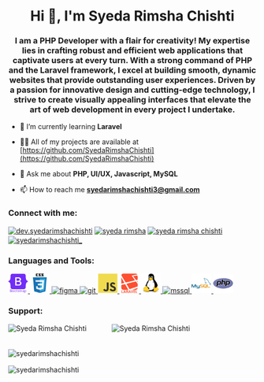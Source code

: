  <h1 align="center">Hi 👋, I'm Syeda Rimsha Chishti</h1>
<h3 align="center">I am a PHP Developer with a flair for creativity! My expertise lies in crafting robust and efficient web applications that captivate users at every turn. With a strong command of PHP and the Laravel framework, I excel at building smooth, dynamic websites that provide outstanding user experiences. Driven by a passion for innovative design and cutting-edge technology, I strive to create visually appealing interfaces that elevate the art of web development in every project I undertake.</h3>

- 🌱 I’m currently learning **Laravel**

- 👨‍💻 All of my projects are available at [https://github.com/SyedaRimshaChishti](https://github.com/SyedaRimshaChishti)

- 💬 Ask me about **PHP, UI/UX, Javascript, MySQL**

- 📫 How to reach me **syedarimshachishti3@gmail.com**

<h3 align="left">Connect with me:</h3>
<p align="left">
<a href="https://dev.to/dev.syedarimshachishti" target="blank"><img align="center" src="https://raw.githubusercontent.com/rahuldkjain/github-profile-readme-generator/master/src/images/icons/Social/devto.svg" alt="dev.syedarimshachishti" height="30" width="40" /></a>
<a href="https://linkedin.com/in/syeda rimsha" target="blank"><img align="center" src="https://raw.githubusercontent.com/rahuldkjain/github-profile-readme-generator/master/src/images/icons/Social/linked-in-alt.svg" alt="syeda rimsha" height="30" width="40" /></a>
<a href="https://fb.com/syeda rimsha chishti" target="blank"><img align="center" src="https://raw.githubusercontent.com/rahuldkjain/github-profile-readme-generator/master/src/images/icons/Social/facebook.svg" alt="syeda rimsha chishti" height="30" width="40" /></a>
<a href="https://instagram.com/syedarimshachishti_" target="blank"><img align="center" src="https://raw.githubusercontent.com/rahuldkjain/github-profile-readme-generator/master/src/images/icons/Social/instagram.svg" alt="syedarimshachishti_" height="30" width="40" /></a>
</p>

<h3 align="left">Languages and Tools:</h3>
<p align="left"> <a href="https://getbootstrap.com" target="_blank" rel="noreferrer"> <img src="https://raw.githubusercontent.com/devicons/devicon/master/icons/bootstrap/bootstrap-plain-wordmark.svg" alt="bootstrap" width="40" height="40"/> </a> <a href="https://www.w3schools.com/css/" target="_blank" rel="noreferrer"> <img src="https://raw.githubusercontent.com/devicons/devicon/master/icons/css3/css3-original-wordmark.svg" alt="css3" width="40" height="40"/> </a> <a href="https://www.figma.com/" target="_blank" rel="noreferrer"> <img src="https://www.vectorlogo.zone/logos/figma/figma-icon.svg" alt="figma" width="40" height="40"/> </a> <a href="https://git-scm.com/" target="_blank" rel="noreferrer"> <img src="https://www.vectorlogo.zone/logos/git-scm/git-scm-icon.svg" alt="git" width="40" height="40"/> </a> <a href="https://developer.mozilla.org/en-US/docs/Web/JavaScript" target="_blank" rel="noreferrer"> <img src="https://raw.githubusercontent.com/devicons/devicon/master/icons/javascript/javascript-original.svg" alt="javascript" width="40" height="40"/> </a> <a href="https://laravel.com/" target="_blank" rel="noreferrer"> <img src="https://raw.githubusercontent.com/devicons/devicon/master/icons/laravel/laravel-plain-wordmark.svg" alt="laravel" width="40" height="40"/> </a> <a href="https://www.linux.org/" target="_blank" rel="noreferrer"> <img src="https://raw.githubusercontent.com/devicons/devicon/master/icons/linux/linux-original.svg" alt="linux" width="40" height="40"/> </a> <a href="https://www.microsoft.com/en-us/sql-server" target="_blank" rel="noreferrer"> <img src="https://www.svgrepo.com/show/303229/microsoft-sql-server-logo.svg" alt="mssql" width="40" height="40"/> </a> <a href="https://www.mysql.com/" target="_blank" rel="noreferrer"> <img src="https://raw.githubusercontent.com/devicons/devicon/master/icons/mysql/mysql-original-wordmark.svg" alt="mysql" width="40" height="40"/> </a> <a href="https://www.php.net" target="_blank" rel="noreferrer"> <img src="https://raw.githubusercontent.com/devicons/devicon/master/icons/php/php-original.svg" alt="php" width="40" height="40"/> </a> </p>

<h3 align="left">Support:</h3>
<p><a href="https://www.buymeacoffee.com/Syeda Rimsha Chishti"> <img align="left" src="https://cdn.buymeacoffee.com/buttons/v2/default-yellow.png" height="50" width="210" alt="Syeda Rimsha Chishti" /></a><a href="https://ko-fi.com/Syeda Rimsha Chishti"> <img align="left" src="https://cdn.ko-fi.com/cdn/kofi3.png?v=3" height="50" width="210" alt="Syeda Rimsha Chishti" /></a></p><br><br>

<p><img align="center" src="https://github-readme-stats.vercel.app/api/top-langs?username=syedarimshachishti&show_icons=true&locale=en&layout=compact" alt="syedarimshachishti" /></p>

<p><img align="center" src="https://github-readme-streak-stats.herokuapp.com/?user=syedarimshachishti&" alt="syedarimshachishti" /></p>

